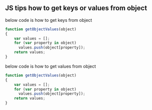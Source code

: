 ## JS tips how to get keys or values from object

below code is how to get keys from object

```` javascript
function getObjectValues(object) 
{
    var values = [];
    for (var property in object)
      values.push(object[property]);
    return values;
}

````
below code is how to get values from object 

````javascript
function getObjectValues(object) 
{
    var values = [];
    for (var property in object)
      values.push(object[property]);
    return values;
}

````